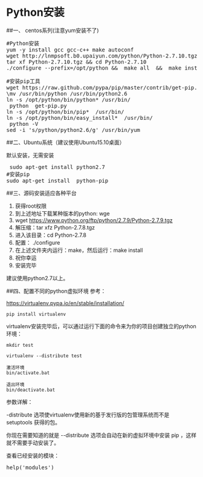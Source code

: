 # Python安装

##一、 centos系列(注意yum安装不了)

<pre>#Python安装
yum -y install gcc gcc-c++ make autoconf
wget http://lnmpsoft.b0.upaiyun.com/python/Python-2.7.10.tgz
tar xf Python-2.7.10.tgz && cd Python-2.7.10
./configure --prefix=/opt/python &&  make all  &&  make install

#安装pip工具
wget https://raw.github.com/pypa/pip/master/contrib/get-pip.py
\mv /usr/bin/python /usr/bin/python2.6 
ln -s /opt/python/bin/python* /usr/bin/
 python  get-pip.py
ln -s /opt/python/bin/pip*  /usr/bin/
ln -s /opt/python/bin/easy_install*  /usr/bin/
 python -V
sed -i 's/python/python2.6/g' /usr/bin/yum
</pre>

##二、Ubuntu系统（建议使用Ubuntu15.10桌面）

默认安装，无需安装
<pre> sudo apt-get install python2.7
#安装pip
sudo apt-get install  python-pip 
</pre>

##三、源码安装适应各种平台

1. 获得root权限
2.  到上述地址下载某种版本的python: wge
3.  wget https://www.python.org/ftp/python/2.7.9/Python-2.7.9.tgz
4.   解压缩：tar xfz Python-2.7.8.tgz
5.   进入该目录：cd Python-2.7.8
6.   配置： ./configure
7.   在上述文件夹内运行：make，然后运行：make install
8.   祝你幸运
9.   安装完毕

建议使用python2.7以上。


##四、配置不同的python虚拟环境
参考：

https://virtualenv.pypa.io/en/stable/installation/

```pip install virtualenv```

virtualenv安装完毕后，可以通过运行下面的命令来为你的项目创建独立的python环境：
 
```
mkdir test
 
virtualenv --distribute test

激活环境
bin/activate.bat

退出环境
bin/deactivate.bat

```
参数详解：

-distribute 选项使virtualenv使用新的基于发行版的包管理系统而不是 setuptools 获得的包。

你现在需要知道的就是 --distribute 选项会自动在新的虚拟环境中安装 pip ，这样就不需要手动安装了。


查看已经安装的模块：

<pre>help('modules')
</pre>
